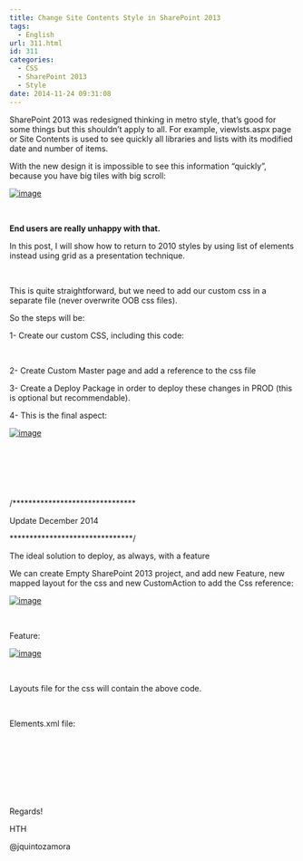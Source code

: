 ```yaml
---
title: Change Site Contents Style in SharePoint 2013
tags:
  - English
url: 311.html
id: 311
categories:
  - CSS
  - SharePoint 2013
  - Style
date: 2014-11-24 09:31:08
---
```


SharePoint 2013 was redesigned thinking in metro style, that’s good for some things but this shouldn’t apply to all. For example, viewlsts.aspx page or Site Contents is used to see quickly all libraries and lists with its modified date and number of items.

With the new design it is impossible to see this information “quickly”, because you have big tiles with big scroll:

[![image](https://blog.josequinto.com/wp-content/uploads/2014/11/image_thumb8.png "image")](https://blog.josequinto.com/wp-content/uploads/2014/11/image8.png)

&nbsp;

**End users are really unhappy with that.**

In this post, I will show how to return to 2010 styles by using list of elements instead using grid as a presentation technique.

&nbsp;

This is quite straightforward, but we need to add our custom css in a separate file (never overwrite OOB css files).

So the steps will be:

1- Create our custom CSS, including this code:
<script src="https://gist.github.com/jquintozamora/8320ed4a973234312bc00bdf5c3ad8bc.js"></script>
&nbsp;

2- Create Custom Master page and add a reference to the css file

3- Create a Deploy Package in order to deploy these changes in PROD (this is optional but recommendable).

4- This is the final aspect:

[![image](https://blog.josequinto.com/wp-content/uploads/2014/11/image_thumb9.png "image")](https://blog.josequinto.com/wp-content/uploads/2014/11/image9.png)

&nbsp;

&nbsp;

&nbsp;

/*******************************

Update December 2014

*******************************/

The ideal solution to deploy, as always, with a feature

We can create Empty SharePoint 2013 project, and add new Feature, new mapped layout for the css and new CustomAction to add the Css reference:

[![image](https://blog.josequinto.com/wp-content/uploads/2014/12/image_thumb2.png "image")](https://blog.josequinto.com/wp-content/uploads/2014/12/image2.png)

&nbsp;

Feature:

[![image](https://blog.josequinto.com/wp-content/uploads/2014/12/image_thumb3.png "image")](https://blog.josequinto.com/wp-content/uploads/2014/12/image3.png)

&nbsp;

Layouts file for the css will contain the above code.

&nbsp;

Elements.xml file:

&nbsp;
<script src="https://gist.github.com/jquintozamora/a976a55d4c9415c0b60c4818b9e01c2f.js"></script>
&nbsp;

&nbsp;

&nbsp;

Regards!

HTH

@jquintozamora